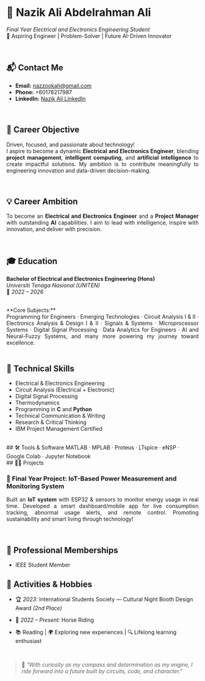 

# 🚀 Nazik Ali Abdelrahman Ali  
*Final Year Electrical and Electronics Engineering Student*  
🌟 Aspiring Engineer | Problem-Solver | Future AI-Driven Innovator  



<br>

## 📬 Contact Me  
- **Email:** [nazzookah@gmail.com](mailto:nazzookah@gmail.com)  
- **Phone:** +60178217987  
- **LinkedIn:** [Nazik Ali LinkedIn](#)
   
<br>

## 🎯 Career Objective  

<div align="justify">

Driven, focused, and passionate about technology!  
I aspire to become a dynamic <strong>Electrical and Electronics Engineer</strong>, blending <strong>project management</strong>, <strong>intelligent computing</strong>, and <strong>artificial intelligence</strong> to create impactful solutions. My ambition is to contribute meaningfully to engineering innovation and data-driven decision-making.

</div>

<br>


## 💡 Career Ambition  

<div align="justify">

To become an <strong>Electrical and Electronics Engineer</strong> and a <strong>Project Manager</strong> with outstanding <strong>AI</strong> capabilities. I aim to lead with intelligence, inspire with innovation, and deliver with precision.

</div>

<br>


## 🎓 Education  
**Bachelor of Electrical and Electronics Engineering (Hons)**  
*Universiti Tenaga Nasional (UNITEN)*  
📅 *2022 – 2026*

<br>
**Core Subjects:** 
<div align= 'justify'>
Programming for Engineers · Emerging Technologies · Circuit Analysis I & II · Electronics Analysis & Design I & II · Signals & Systems · Microprocessor Systems · Digital Signal Processing · Data Analytics for Engineers · AI and Neural-Fuzzy Systems, and many more powering my journey toward excellence.

</div>
<br>

## 🧠 Technical Skills  
- Electrical & Electronics Engineering  
- Circuit Analysis (Electrical + Electronic)  
- Digital Signal Processing  
- Thermodynamics  
- Programming in **C** and **Python**  
- Technical Communication & Writing  
- Research & Critical Thinking  
- IBM Project Management Certified  


<br>
## 🛠️ Tools & Software  
MATLAB · MPLAB · Proteus · LTspice · eNSP · Google Colab · Jupyter Notebook 


<br>
## 👩‍💻 Projects  

### 🔌 Final Year Project: IoT-Based Power Measurement and Monitoring System  

<div align="justify">

Built an <strong>IoT system</strong> with ESP32 & sensors to monitor energy usage in real time. Developed a smart dashboard/mobile app for live consumption tracking, abnormal usage alerts, and remote control. Promoting sustainability and smart living through technology!

</div>
<br>


## 🤝 Professional Memberships  
- IEEE Student Member  


## 🎉 Activities & Hobbies  
- 🏆 *2023:* International Students Society — Cultural Night Booth Design Award *(2nd Place)*  
- 🏇 *2022 – Present:* Horse Riding   
  
- 📚 Reading | 🌍 Exploring new experiences | 🔍 Lifelong learning enthusiast  

<br>


> 💬 *"With curiosity as my compass and determination as my engine, I ride forward into a future built by circuits, code, and character."*

